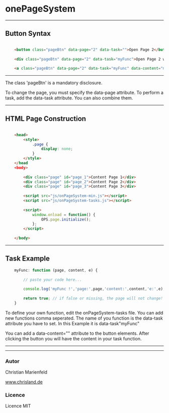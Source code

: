 onePageSystem
====================


---


## Button Syntax

```html

	<button class="pageBtn" data-page="2" data-task="">Open Page 2</button>
	
	<div class="pageBtn" data-page="2" data-task="myFunc">Open Page 2 with task</button>
	
	<a class="pageBtn" data-page="2" data-task="myFunc" data-content="myData">Open Page 2 with task and content</button>

```
---

The class 'pageBtn' is a mandatory disclosure.

To change the page, you must specify the data-page attribute.
To perform a task, add the data-task attribute.
You can also combine them.


---

## HTML Page Construction

```html
	
	<head>
		<style>	
			.page {
				display: none;
			}
		</style>
	</head
	<body>
		
		<div class="page" id="page_1">Content Page 1</div>
		<div class="page" id="page_2">Content Page 2</div>
		<div class="page" id="page_3">Content Page 3</div>
		
		<script src="js/onPageSystem-min.js"></script>
		<script src="js/onPageSystem-tasks.js"></script>
		
		<script>
			window.onload = function() {
				OPS.page.initialize();
			};
		</script>
		
	</body>
```



---


## Task Example


```js
	myFunc: function (page, content, e) {
		
		// paste your code here...
		
		console.log('myFunc !','page:',page,'content:',content,'e:',e);
		
		return true; // if false or missing, the page will not change!
	}
```		

To define your own function, edit the onPageSystem-tasks file.
You can add new functions comma seperated.
The name of you function is the data-task attribute you have to set.
In this Example it is data-task"myFunc"

You can add a data-content="" attribute to the button elements.
After clicking the button you will have the content in your task function.


---
---




	
		
### Autor

Christian Marienfeld

www.chrisland.de


### Licence

Licence MIT